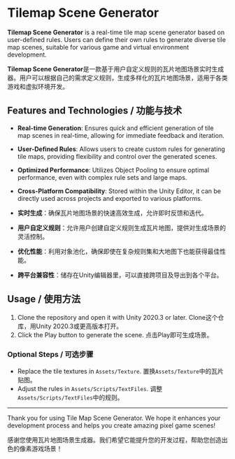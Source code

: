# Tilemap Scene Generator

**Tilemap Scene Generator** is a real-time tile map scene generator based on user-defined rules. Users can define their own rules to generate diverse tile map scenes, suitable for various game and virtual environment development.

**Tilemap Scene Generator**是一款基于用户自定义规则的瓦片地图场景实时生成器。用户可以根据自己的需求定义规则，生成多样化的瓦片地图场景，适用于各类游戏和虚拟环境开发。

## Features and Technologies / 功能与技术

- **Real-time Generation**: Ensures quick and efficient generation of tile map scenes in real-time, allowing for immediate feedback and iteration.
- **User-Defined Rules**: Allows users to create custom rules for generating tile maps, providing flexibility and control over the generated scenes.
- **Optimized Performance**: Utilizes Object Pooling to ensure optimal performance, even with complex rule sets and large maps.
- **Cross-Platform Compatibility**: Stored within the Unity Editor, it can be directly used across projects and exported to various platforms.

- **实时生成**：确保瓦片地图场景的快速高效生成，允许即时反馈和迭代。
- **用户自定义规则**：允许用户创建自定义规则生成瓦片地图，提供对生成场景的灵活控制。
- **优化性能**：利用对象池化，确保即使在复杂规则集和大地图下也能获得最佳性能。
- **跨平台兼容性**：储存在Unity编辑器里，可以直接跨项目及导出到各个平台。

## Usage / 使用方法

1. Clone the repository and open it with Unity 2020.3 or later.
   Clone这个仓库，用Unity 2020.3或更高版本打开。
2. Click the Play button to generate the scene.
   点击Play即可生成场景。

### Optional Steps / 可选步骤

- Replace the tile textures in `Assets/Texture`.
  置换`Assets/Texture`中的瓦片贴图。
- Adjust the rules in `Assets/Scripts/TextFiles`.
  调整`Assets/Scripts/TextFiles`中的规则。

---

Thank you for using Tile Map Scene Generator. We hope it enhances your development process and helps you create amazing pixel game scenes! 

感谢您使用瓦片地图场景生成器。我们希望它能提升您的开发过程，帮助您创造出色的像素游戏场景！

